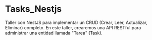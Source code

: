 # Tasks_Nestjs
Taller con NestJS para implementar un CRUD (Crear, Leer, Actualizar, Eliminar) completo. En este taller, crearemos una API RESTful para administrar una entidad llamada "Tarea" (Task).
